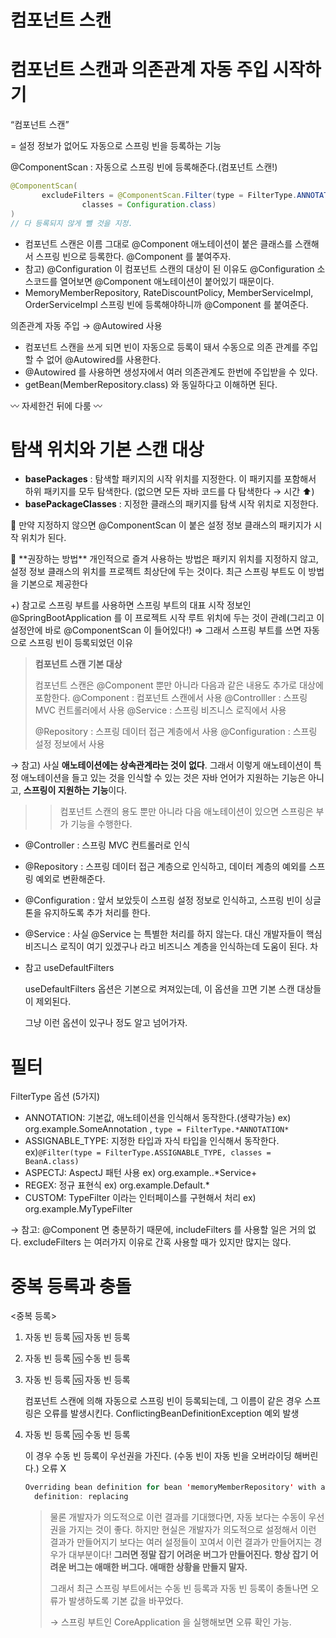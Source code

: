 # 컴포넌트 스캔

# 컴포넌트 스캔과 의존관계 자동 주입 시작하기

“컴포넌트 스캔”

= 설정 정보가 없어도 자동으로 스프링 빈을 등록하는 기능

@ComponentScan : 자동으로 스프링 빈에 등록해준다.(컴포넌트 스캔!)

```java
@ComponentScan(
       excludeFilters = @ComponentScan.Filter(type = FilterType.ANNOTATION,
                classes = Configuration.class)
)
// 다 등록되지 않게 뺄 것을 지정.
```

- 컴포넌트 스캔은 이름 그대로 @Component 애노테이션이 붙은 클래스를 스캔해서 스프링 빈으로 등록한다. @Component 를 붙여주자.
- 참고) @Configuration 이 컴포넌트 스캔의 대상이 된 이유도 @Configuration 소스코드를 열어보면 @Component 애노테이션이 붙어있기 때문이다.
- MemoryMemberRepository, RateDiscountPolicy, MemberServiceImpl, OrderServiceImpl 스프링 빈에 등록해야하니까 @Component 를 붙여준다.

의존관계 자동 주입 → @Autowired 사용

- 컴포넌트 스캔을 쓰게 되면 빈이 자동으로 등록이 돼서 수동으로 의존 관계를 주입 할 수 없어 @Autowired를 사용한다.
- @Autowired 를 사용하면 생성자에서 여러 의존관계도 한번에 주입받을 수 있다.
- getBean(MemberRepository.class) 와 동일하다고 이해하면 된다.

〰️ 자세한건 뒤에 다룸 〰️

# 탐색 위치와 기본 스캔 대상

- **basePackages** : 탐색할 패키지의 시작 위치를 지정한다. 이 패키지를 포함해서 하위 패키지를 모두 탐색한다. (없으면 모든 자바 코드를 다 탐색한다 → 시간 ⬆️)
- **basePackageClasses** : 지정한 클래스의 패키지를 탐색 시작 위치로 지정한다.

🌟 만약 지정하지 않으면 @ComponentScan 이 붙은 설정 정보 클래스의 패키지가 시작 위치가 된다.

<aside>
📌 **권장하는 방법**
개인적으로 즐겨 사용하는 방법은 패키지 위치를 지정하지 않고, 설정 정보 클래스의 위치를 프로젝트 최상단에 두는 것이다. 최근 스프링 부트도 이 방법을 기본으로 제공한다

+) 참고로 스프링 부트를 사용하면 스프링 부트의 대표 시작 정보인 @SpringBootApplication 를 이 프로젝트 시작 루트 위치에 두는 것이 관례(그리고 이 설정안에 바로 @ComponentScan 이 들어있다!) ⇒ 그래서 스프링 부트를 쓰면 자동으로 스프링 빈이 등록되었던 이유

</aside>

> **컴포넌트 스캔 기본 대상**
> 
> 
> 컴포넌트 스캔은 @Component 뿐만 아니라 다음과 같은 내용도 추가로 대상에 포함한다.
> @Component : 컴포넌트 스캔에서 사용
> @Controlller : 스프링 MVC 컨트롤러에서 사용
> @Service : 스프링 비즈니스 로직에서 사용
> 
> @Repository : 스프링 데이터 접근 계층에서 사용
> @Configuration : 스프링 설정 정보에서 사용
> 

→ 참고) 사실 **애노테이션에는 상속관계라는 것이 없다**. 그래서 이렇게 애노테이션이 특정 애노테이션을 들고
있는 것을 인식할 수 있는 것은 자바 언어가 지원하는 기능은 아니고, **스프링이 지원하는 기능**이다.

>>컴포넌트 스캔의 용도 뿐만 아니라 다음 애노테이션이 있으면 스프링은 부가 기능을 수행한다.
- @Controller : 스프링 MVC 컨트롤러로 인식
- @Repository : 스프링 데이터 접근 계층으로 인식하고, 데이터 계층의 예외를 스프링 예외로 변환해준다.
- @Configuration : 앞서 보았듯이 스프링 설정 정보로 인식하고, 스프링 빈이 싱글톤을 유지하도록 추가 처리를 한다.
- @Service : 사실 @Service 는 특별한 처리를 하지 않는다. 대신 개발자들이 핵심 비즈니스 로직이 여기 있겠구나 라고 비즈니스 계층을 인식하는데 도움이 된다.
차

- 참고 useDefaultFilters
    
    useDefaultFilters 옵션은 기본으로 켜져있는데, 이 옵션을 끄면 기본 스캔 대상들이 제외된다.
    
    그냥 이런 옵션이 있구나 정도 알고 넘어가자.
    

# 필터

FilterType 옵션 (5가지)

- ANNOTATION: 기본값, 애노테이션을 인식해서 동작한다.(생략가능)
ex) org.example.SomeAnnotation , `type = FilterType.*ANNOTATION*`
- ASSIGNABLE_TYPE: 지정한 타입과 자식 타입을 인식해서 동작한다.
ex)`@Filter(type = FilterType.ASSIGNABLE_TYPE, classes = BeanA.class)`
- ASPECTJ: AspectJ 패턴 사용
ex) org.example..*Service+
- REGEX: 정규 표현식
ex) org\.example\.Default.*
- CUSTOM: TypeFilter 이라는 인터페이스를 구현해서 처리
ex) org.example.MyTypeFilter

→ 참고: @Component 면 충분하기 때문에, includeFilters 를 사용할 일은 거의 없다. excludeFilters
는 여러가지 이유로 간혹 사용할 때가 있지만 많지는 않다.

# 중복 등록과 충돌

<중복 등록>

1. 자동 빈 등록 🆚 자동 빈 등록
2. 자동 빈 등록 🆚 수동 빈 등록

1. 자동 빈 등록 🆚 자동 빈 등록
    
    컴포넌트 스캔에 의해 자동으로 스프링 빈이 등록되는데, 그 이름이 같은 경우 스프링은 오류를 발생시킨다.
    ConflictingBeanDefinitionException 예외 발생
    
2. 자동 빈 등록 🆚 수동 빈 등록
    
    이 경우 수동 빈 등록이 우선권을 가진다. (수동 빈이 자동 빈을 오버라이딩 해버린다.) 오류 X
    
    ```java
    Overriding bean definition for bean 'memoryMemberRepository' with a different
      definition: replacing
    ```
    
    > 물론 개발자가 의도적으로 이런 결과를 기대했다면, 자동 보다는 수동이 우선권을 가지는 것이 좋다. 하지만 현실은 개발자가 의도적으로 설정해서 이런 결과가 만들어지기 보다는 여러 설정들이 꼬여서 이런 결과가 만들어지는 경우가 대부분이다! **그러면 정말 잡기 어려운 버그가 만들어진다. 항상 잡기 어려운 버그는 애매한 버그다. 애매한 상황을 만들지 말자.**
    > 
    > 
    > 그래서 최근 스프링 부트에서는 수동 빈 등록과 자동 빈 등록이 충돌나면 오류가 발생하도록 기본 값을 바꾸었다.
    > 
    > → 스프링 부트인 CoreApplication 을 실행해보면 오류 확인 가능.
    >